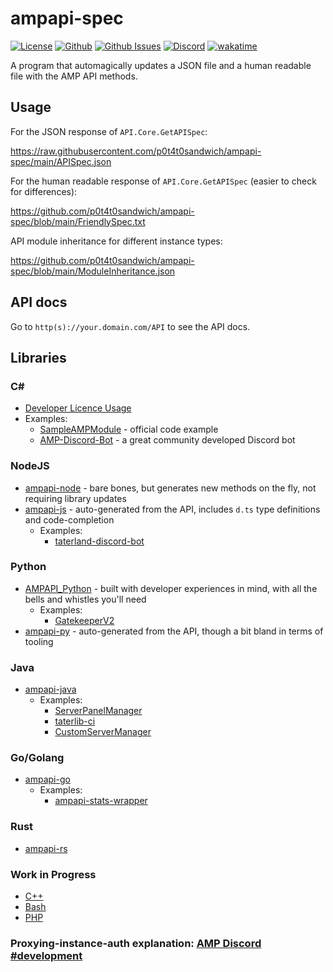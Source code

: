 # ampapi-spec

[![License](https://img.shields.io/github/license/p0t4t0sandwich/ampapi-spec?color=blue)](https://img.shields.io/github/downloads/p0t4t0sandwich/ampapi-spec/LICENSE)
[![Github](https://img.shields.io/github/stars/p0t4t0sandwich/ampapi-spec)](https://github.com/p0t4t0sandwich/ampapi-spec)
[![Github Issues](https://img.shields.io/github/issues/p0t4t0sandwich/ampapi-spec?label=Issues)](https://github.com/p0t4t0sandwich/ampapi-spec/issues)
[![Discord](https://img.shields.io/discord/1067482396246683708?color=7289da&logo=discord&logoColor=white)](https://discord.neuralnexus.dev)
[![wakatime](https://wakatime.com/badge/github/p0t4t0sandwich/ampapi-spec.svg)](https://wakatime.com/badge/github/p0t4t0sandwich/ampapi-spec)

A program that automagically updates a JSON file and a human readable file with the AMP API methods.

## Usage

For the JSON response of `API.Core.GetAPISpec`:

<https://raw.githubusercontent.com/p0t4t0sandwich/ampapi-spec/main/APISpec.json>

For the human readable response of `API.Core.GetAPISpec` (easier to check for differences):

<https://github.com/p0t4t0sandwich/ampapi-spec/blob/main/FriendlySpec.txt>

API module inheritance for different instance types:

<https://github.com/p0t4t0sandwich/ampapi-spec/blob/main/ModuleInheritance.json>

## API docs

Go to `http(s)://your.domain.com/API` to see the API docs.

## Libraries

### C\#

- [Developer Licence Usage](https://github.com/cubecoders/amp/wiki/Getting-started-with-AMP-developer-licences)
- Examples:
  - [SampleAMPModule](https://github.com/CubeCoders/SampleAMPModule) - official code example
  - [AMP-Discord-Bot](https://github.com/winglessraven/AMP-Discord-Bot) - a great community developed Discord bot

### NodeJS

- [ampapi-node](https://github.com/CubeCoders/ampapi-node) - bare bones, but generates new methods on the fly, not requiring library updates
- [ampapi-js](https://github.com/p0t4t0sandwich/ampapi-js) - auto-generated from the API, includes `d.ts` type definitions and code-completion
  - Examples:
    - [taterland-discord-bot](https://github.com/p0t4t0sandwich/taterland-discord-bot)

### Python

- [AMPAPI_Python](https://github.com/k8thekat/AMPAPI_Python) - built with developer experiences in mind, with all the bells and whistles you'll need
  - Examples:
    - [GatekeeperV2](https://github.com/k8thekat/GatekeeperV2)
- [ampapi-py](https://github.com/p0t4t0sandwich/ampapi/tree/main/readmes/Python.md) - auto-generated from the API, though a bit bland in terms of tooling

### Java

- [ampapi-java](https://github.com/p0t4t0sandwich/ampapi/tree/main/readmes/Java.md)
  - Examples:
    - [ServerPanelManager](https://github.com/p0t4t0sandwich/ServerPanelManager)
    - [taterlib-ci](https://github.com/p0t4t0sandwich/taterlib-ci)
    - [CustomServerManager](https://github.com/p0t4t0sandwich/CustomServerManager)

### Go/Golang

- [ampapi-go](https://github.com/p0t4t0sandwich/ampapi-go)
  - Examples:
    - [ampapi-stats-wrapper](https://github.com/p0t4t0sandwich/ampapi-stats-wrapper)

### Rust

- [ampapi-rs](https://github.com/p0t4t0sandwich/ampapi-rs)

### Work in Progress

- [C++](https://github.com/p0t4t0sandwich/ampapi-cpp)
- [Bash](https://github.com/p0t4t0sandwich/ampapi-bash)
- [PHP](https://github.com/p0t4t0sandwich/ampapi-php)

### Proxying-instance-auth explanation: [AMP Discord #development](https://discord.com/channels/266012086423912458/266015417842139136/1151622027388657744)
